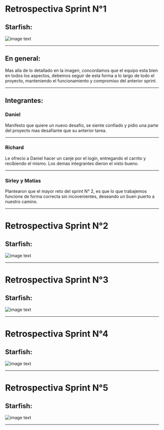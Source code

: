 # Retrospectiva Sprint N°1

## Starfish:
![image text](https://github.com/dbarrera8912/grupo_2_BuonAseo/blob/develop/public/img/imageRetroMd/Starfish.PNG)
***
## En general:
Mas alla de lo detallado en la imagen, concordamos que el equipo esta bien en todos los aspectos, debemos seguir de esta forma a lo largo de todo el proyecto, manteniendo el funcionamiento y compromiso del anterior sprint.

***
## Integrantes:

### Daniel
Manifesto que quiere un nuevo desafío, se siente confiado y pidio una parte del proyecto mas desafiante que su anterior tarea.
***
### Richard
Le ofrecio a Daniel hacer un canje por el login, entregando el carrito y recibiendo el mismo. Los demas integrantes dieron el visto bueno.
***
### Sirley y Matias
Plantearon que el mayor reto del sprint N° 2, es que lo que trabajemos funcione de forma correcta sin incovenientes, deseando un buen puerto a nuestro camino.
***

# Retrospectiva Sprint N°2

## Starfish:
![image text](https://github.com/dbarrera8912/grupo_2_BuonAseo/blob/develop/public/img/imageRetroMd/StarfishSprint2.jpg)
***

# Retrospectiva Sprint N°3

## Starfish:
![image text](https://github.com/dbarrera8912/grupo_2_BuonAseo/blob/develop/public/img/imageRetroMd/StarfishSprint3.jpg)
***


# Retrospectiva Sprint N°4

## Starfish:
![image text](https://github.com/dbarrera8912/grupo_2_BuonAseo/blob/develop/public/img/imageRetroMd/StarfishSprint4.jpg)
***

# Retrospectiva Sprint N°5

## Starfish:
![image text](https://github.com/dbarrera8912/grupo_2_BuonAseo/blob/develop/public/img/imageRetroMd/StarfishSprint5.png)
***
